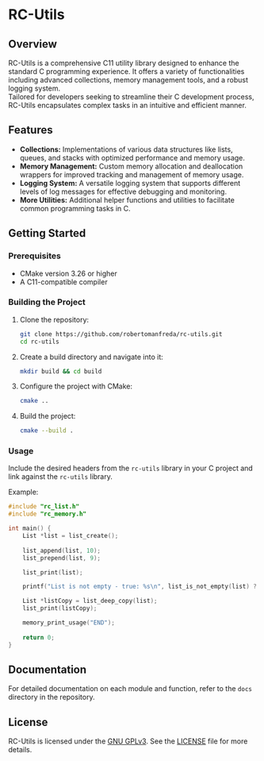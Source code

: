 # RC-Utils

## Overview

RC-Utils is a comprehensive C11 utility library designed to enhance the standard C programming experience.
It offers a variety of functionalities including advanced collections, memory management tools, and a robust logging
system.   
Tailored for developers seeking to streamline their C development process, RC-Utils encapsulates complex tasks in an
intuitive and efficient manner.

## Features

- **Collections:** Implementations of various data structures like lists, queues, and stacks with optimized performance
  and memory usage.
- **Memory Management:** Custom memory allocation and deallocation wrappers for improved tracking and management of
  memory usage.
- **Logging System:** A versatile logging system that supports different levels of log messages for effective debugging
  and monitoring.
- **More Utilities:** Additional helper functions and utilities to facilitate common programming tasks in C.

## Getting Started

### Prerequisites

- CMake version 3.26 or higher
- A C11-compatible compiler

### Building the Project

1. Clone the repository:
   ```sh
   git clone https://github.com/robertomanfreda/rc-utils.git
   cd rc-utils
   ```

2. Create a build directory and navigate into it:
   ```sh
   mkdir build && cd build
   ```

3. Configure the project with CMake:
   ```sh
   cmake ..
   ```

4. Build the project:
   ```sh
   cmake --build .
   ```

### Usage

Include the desired headers from the `rc-utils` library in your C project and link against the `rc-utils` library.

Example:

```c
#include "rc_list.h"
#include "rc_memory.h"

int main() {
    List *list = list_create();
    
    list_append(list, 10);
    list_prepend(list, 9);

    list_print(list);

    printf("List is not empty - true: %s\n", list_is_not_empty(list) ? "true" : "false");

    List *listCopy = list_deep_copy(list);
    list_print(listCopy);

    memory_print_usage("END");
    
    return 0;
}
```

## Documentation

For detailed documentation on each module and function, refer to the `docs` directory in the repository.

## License

RC-Utils is licensed under the [GNU GPLv3](https://www.gnu.org/licenses/gpl-3.0.html). See the [LICENSE](LICENSE) file
for more details.